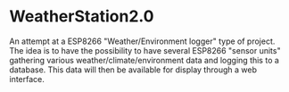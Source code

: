 # WeatherStation2.0

An attempt at a ESP8266 "Weather/Environment logger" type of project. The idea is to have the possibility to have several ESP8266 "sensor units" gathering 
various weather/climate/environment data and logging this to a database. This data will then be available for display through a web interface. 

